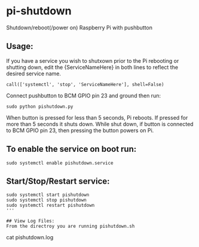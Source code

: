 pi-shutdown
===========

Shutdown/reboot(/power on) Raspberry Pi with pushbutton

## Usage:
If you have a service you wish to shutxown prior to the Pi rebooting or shutting down, edit the {ServiceNameHere} in both lines to reflect the desired service name.
```
call(['systemctl', 'stop', 'ServiceNameHere'], shell=False)
```

Connect pushbutton to BCM GPIO pin 23 and ground then run:
```
sudo python pishutdown.py
```

When button is pressed for less than 5 seconds, Pi reboots. If pressed for more than 5 seconds it shuts down.
While shut down, if button is connected to BCM GPIO pin 23, then pressing the button powers on Pi.

## To enable the service on boot run:
```
sudo systemctl enable pishutdown.service
```

## Start/Stop/Restart service:
```
sudo systemctl start pishutdown
sudo systemctl stop pishutdown
sudo systemctl restart pishutdown
'''

## View Log Files:
From the directroy you are running pishutdown.sh
```
cat pishutdown.log
```
